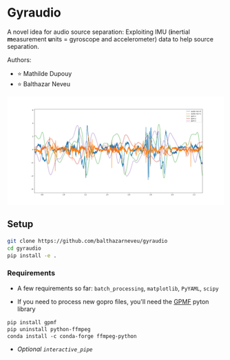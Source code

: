 # Gyraudio
A novel idea for audio source separation:
Exploiting IMU (**i**nertial **m**easurement **u**nits = gyroscope and accelerometer) data to help source separation. 

Authors:
- :star: Mathilde Dupouy
- :star: Balthazar Neveu

![multimodal_sanity_check](/report/figures/audio_and_gyro_walk.png)
## Setup
```bash
git clone https://github.com/balthazarneveu/gyraudio
cd gyraudio
pip install -e .
```

### Requirements
- A few requirements so far: `batch_processing`, `matplotlib`, `PyYAML`, `scipy`

- If you need to process new gopro files, you'll need the [GPMF](https://github.com/alexis-mignon/pygpmf) pyton library
```
pip install gpmf
pip uninstall python-ffmpeg
conda install -c conda-forge ffmpeg-python
```


- *Optional `interactive_pipe`*